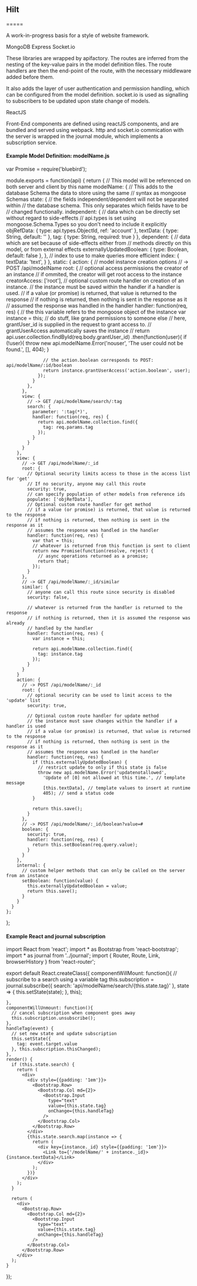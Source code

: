 ## Hilt
=====

A work-in-progress basis for a style of website framework.

MongoDB
Express
Socket.io

These libraries are wrapped by apifactory. The routes are inferred from
the nesting of the key-value pairs in the model definition files. The route handlers
are then the end-point of the route, with the necessary middleware added before them.

It also adds the layer of user authentication and permission handling, which can
be configured from the model definition. socket.io is used as signalling to subscribers
to be updated upon state change of models.

ReactJS

Front-End components are defined using reactJS components, and are
bundled and served using webpack. http and socket.io commication with the server is
wrapped in the journal module, which implements a subscription service.

#### Example Model Definition: modelName.js

  var Promise = require('bluebird');

  module.exports = function(api) {
    return {
      // This model will be referenced on both server and client by this name
      modelName: {
        // This adds to the database Schema the data to store using the same
        // syntax as mongoose Schemas
        state: {
          // the fields independent/dependent will not be separated within
          // the database schema. This only separates which fields have to be
          // changed functionally.
          independent: {
            // data which can be directly set without regard to side-effects
            // api.types is set using mongoose.Schema.Types so you don't need to include it explicitly
            objRefData: {
              type: api.types.ObjectId,
              ref: 'account'
            },
            textData: {
              type: String,
              default: ''
            },
            tag: {
              type: String,
              required: true
            }
          },
          dependent: {
            // data which are set because of side-effects either from
            // methods directly on this model, or from external effects
            externallyUpdatedBoolean: {
              type: Boolean,
              default: false
            },
          },
          // index to use to make queries more efficient
          index: {
            textData: 'text',
          }
        },
        static: {
          action: {
            // model instance creation options
            // -> POST /api/modelName
            root: {
              // optional access permissions the creator of an instance
              // if ommited, the creator will get root access to the instance
              creatorAccess: ['root'],
              // optional custom route handler on creation of an instance.
              // the instance must be saved within the handler if a handler is used.
              // if a value (or promise) is returned, that value is returned to the response
              // if nothing is returned, then nothing is sent in the response as it
              // assumed the response was handled in the handler
              handler: function(req, res) {
                // the this variable refers to the mongoose object of the instance
                var instance = this;
                // do stuff, like grand permissions to someone else
                // here, grantUser_id is supplied in the request to grant access to.
                // grantUserAccess automatically saves the instance
                //
                return api.user.collection.findById(req.body.grantUser_id)
                .then(function(user){
                  if (!user){
                    throw new api.modelName.Error('nouser',
                      'The user could not be found.', [],
                      404);
                  }

                  // the action.boolean corresponds to POST: api/modelName/:id/boolean
                  return instance.grantUserAccess('action.boolean', user);
                });
              }
            },
          },
          view: {
            // -> GET /api/modelName/search/:tag
            search: {
              parameter: ':tag(*)',
              handler: function(req, res) {
                return api.modelName.collection.find({
                  tag: req.params.tag
                });
              }
            }
          }
        },
        view: {
          // -> GET /api/modelName/:_id
          root: {
            // Optional security limits access to those in the access list for 'get'
            // If no security, anyone may call this route
            security: true,
            // can specify population of other models from reference ids
            populate: ['objRefData'],
            // Optional custom route handler for get method
            // if a value (or promise) is returned, that value is returned to the response
            // if nothing is returned, then nothing is sent in the response as it
            // assumes the response was handled in the handler
            handler: function(req, res) {
              var that = this;
              // whatever is returned from this function is sent to client
              return new Promise(function(resolve, reject) {
                // async operations returned as a promise;
                return that;
              });
            }
          },
          // -> GET /api/modelName/:_id/similar
          similar: {
            // anyone can call this route since security is disabled
            security: false,

            // whatever is returned from the handler is returned to the response
            // if nothing is returned, then it is assumed the response was already
            // handled by the handler
            handler: function(req, res) {
              var instance = this;

              return api.modelName.collection.find({
                tag: instance.tag
              });
            }
          }
        }
        action: {
          // -> POST /api/modelName/:_id
          root: {
            // optional security can be used to limit access to the 'update' list
            security: true,

            // Optional custom route handler for update method
            // the instance must save changes within the handler if a handler is used
            // if a value (or promise) is returned, that value is returned to the response
            // if nothing is returned, then nothing is sent in the response as it
            // assumes the response was handled in the handler
            handler: function(req, res) {
              if (this.externallyUpdatedBoolean) {
                // restrict update to only if this state is false
                throw new api.modelName.Error('updatenotallowed',
                  'Update of [0] not allowed at this time.', // template message
                  [this.textData], // template values to insert at runtime
                  405); // send a status code
              }

              return this.save();
            }
          },
          // -> POST /api/modelName/:_id/boolean?value=#
          boolean: {
            security: true,
            handler: function(req, res) {
              return this.setBoolean(req.query.value);
            }
          }
        },
        internal: {
          // custom helper methods that can only be called on the server from an instance
          setBoolean: function(value) {
            this.externallyUpdatedBoolean = value;
            return this.save();
          }
        }
      }
    };
  };


#### Example React and journal subscription

  import React from 'react';
  import * as Bootstrap from 'react-bootstrap';
  import * as journal from '../journal';
  import { Router, Route, Link, browserHistory  } from 'react-router';

  export default React.createClass({
    componentWillMount: function(){
      // subscribe to a search using a variable tag
      this.subscription = journal.subscribe({
        search: 'api/modelName/search/{this.state.tag}'
      }, state => {
        this.setState(state);
      }, this);

    },
    componentWillUnmount: function(){
      // cancel subscription when component goes away
      this.subscription.unsubscribe();
    },
    handleTag(event) {
      // set new state and update subscription
      this.setState({
        tag: event.target.value
      }, this.subscription.thisChanged);
    },
    render() {
      if (this.state.search) {
        return (
          <div>
            <div style={{padding: '1em'}}>
              <Bootstrap.Row>
                <Bootstrap.Col md={2}>
                  <Bootstrap.Input
                    type="text"
                    value={this.state.tag}
                    onChange={this.handleTag}
                  />
                </Bootstrap.Col>
              </Bootstrap.Row>
            </div>
            {this.state.search.map(instance => {
              return (
                <div key={instance._id} style={{padding: '1em'}}>
                  <Link to={'/modelName/' + instance._id}>{instance.textData}</Link>
                </div>
              );
            })}
          </div>
        );
      }

      return (
        <div>
          <Bootstrap.Row>
            <Bootstrap.Col md={2}>
              <Bootstrap.Input
                type="text"
                value={this.state.tag}
                onChange={this.handleTag}
              />
            </Bootstrap.Col>
          </Bootstrap.Row>
        </div>
      );
    }
  });
